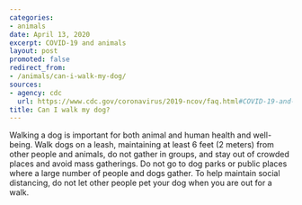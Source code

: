 ```yaml
---
categories:
- animals
date: April 13, 2020
excerpt: COVID-19 and animals
layout: post
promoted: false
redirect_from:
- /animals/can-i-walk-my-dog/
sources:
- agency: cdc
  url: https://www.cdc.gov/coronavirus/2019-ncov/faq.html#COVID-19-and-Animals
title: Can I walk my dog?
---
```


Walking a dog is important for both animal and human health and well-being. Walk dogs on a leash, maintaining at least 6 feet (2 meters) from other people and animals, do not gather in groups, and stay out of crowded places and avoid mass gatherings. Do not go to dog parks or public places where a large number of people and dogs gather. To help maintain social distancing, do not let other people pet your dog when you are out for a walk.